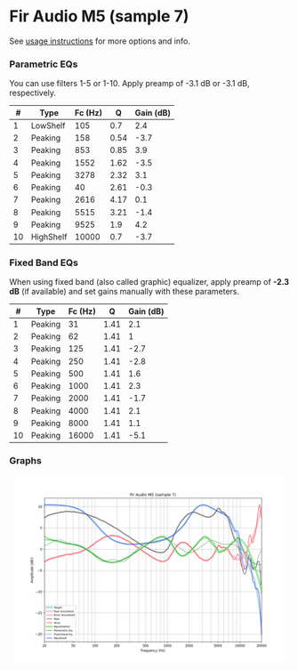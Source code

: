 # Fir Audio M5 (sample 7)
See [usage instructions](https://github.com/jaakkopasanen/AutoEq#usage) for more options and info.

### Parametric EQs
You can use filters 1-5 or 1-10. Apply preamp of -3.1 dB or -3.1 dB, respectively.

|   # | Type      |   Fc (Hz) |    Q |   Gain (dB) |
|-----|-----------|-----------|------|-------------|
|   1 | LowShelf  |       105 | 0.7  |         2.4 |
|   2 | Peaking   |       158 | 0.54 |        -3.7 |
|   3 | Peaking   |       853 | 0.85 |         3.9 |
|   4 | Peaking   |      1552 | 1.62 |        -3.5 |
|   5 | Peaking   |      3278 | 2.32 |         3.1 |
|   6 | Peaking   |        40 | 2.61 |        -0.3 |
|   7 | Peaking   |      2616 | 4.17 |         0.1 |
|   8 | Peaking   |      5515 | 3.21 |        -1.4 |
|   9 | Peaking   |      9525 | 1.9  |         4.2 |
|  10 | HighShelf |     10000 | 0.7  |        -3.7 |

### Fixed Band EQs
When using fixed band (also called graphic) equalizer, apply preamp of **-2.3 dB** (if available) and set gains manually with these parameters.

|   # | Type    |   Fc (Hz) |    Q |   Gain (dB) |
|-----|---------|-----------|------|-------------|
|   1 | Peaking |        31 | 1.41 |         2.1 |
|   2 | Peaking |        62 | 1.41 |         1   |
|   3 | Peaking |       125 | 1.41 |        -2.7 |
|   4 | Peaking |       250 | 1.41 |        -2.8 |
|   5 | Peaking |       500 | 1.41 |         1.6 |
|   6 | Peaking |      1000 | 1.41 |         2.3 |
|   7 | Peaking |      2000 | 1.41 |        -1.7 |
|   8 | Peaking |      4000 | 1.41 |         2.1 |
|   9 | Peaking |      8000 | 1.41 |         1.1 |
|  10 | Peaking |     16000 | 1.41 |        -5.1 |

### Graphs
![](./Fir%20Audio%20M5%20(sample%207).png)
